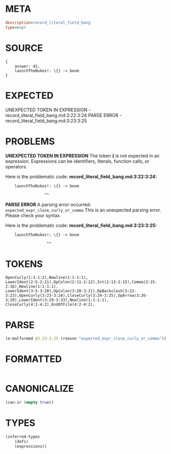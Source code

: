 # META
~~~ini
description=record_literal_field_bang
type=expr
~~~
# SOURCE
~~~roc
{
    answer: 42,
    launchTheNukes!: \{} -> boom
}
~~~
# EXPECTED
UNEXPECTED TOKEN IN EXPRESSION - record_literal_field_bang.md:3:22:3:24
PARSE ERROR - record_literal_field_bang.md:3:23:3:25
# PROBLEMS
**UNEXPECTED TOKEN IN EXPRESSION**
The token **\{** is not expected in an expression.
Expressions can be identifiers, literals, function calls, or operators.

Here is the problematic code:
**record_literal_field_bang.md:3:22:3:24:**
```roc
    launchTheNukes!: \{} -> boom
```
                     ^^


**PARSE ERROR**
A parsing error occurred: `expected_expr_close_curly_or_comma`
This is an unexpected parsing error. Please check your syntax.

Here is the problematic code:
**record_literal_field_bang.md:3:23:3:25:**
```roc
    launchTheNukes!: \{} -> boom
```
                      ^^


# TOKENS
~~~zig
OpenCurly(1:1-1:2),Newline(1:1-1:1),
LowerIdent(2:5-2:11),OpColon(2:11-2:12),Int(2:13-2:15),Comma(2:15-2:16),Newline(1:1-1:1),
LowerIdent(3:5-3:20),OpColon(3:20-3:21),OpBackslash(3:22-3:23),OpenCurly(3:23-3:24),CloseCurly(3:24-3:25),OpArrow(3:26-3:28),LowerIdent(3:29-3:33),Newline(1:1-1:1),
CloseCurly(4:1-4:2),EndOfFile(4:2-4:2),
~~~
# PARSE
~~~clojure
(e-malformed @3.23-3.25 (reason "expected_expr_close_curly_or_comma"))
~~~
# FORMATTED
~~~roc

~~~
# CANONICALIZE
~~~clojure
(can-ir (empty true))
~~~
# TYPES
~~~clojure
(inferred-types
	(defs)
	(expressions))
~~~
